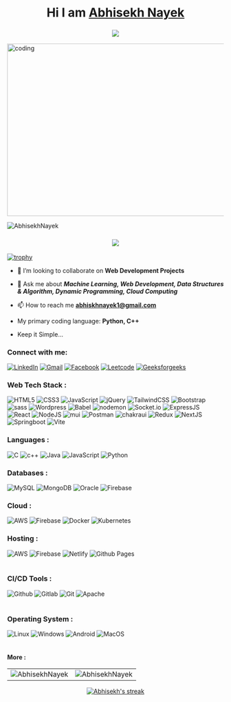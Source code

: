 <h1 align="center">Hi I am <a href="https://github.com/AbhisekhNayek">Abhisekh Nayek</a></h1>

<h3 align="center"> <img src="https://readme-typing-svg.herokuapp.com?color=5657F0&lines=Passionate+Full+Stack+Developer+%3A)" /> </h3>

<img align="center" alt="coding" height="400" width="660" src="https://media.tenor.com/rePDfDWO3XoAAAAd/hacking.gif">


<p align="left"> <img src="https://komarev.com/ghpvc/?username=abhisekhnayek&label=Profile%20views&color=0e75b6&style=flat" alt="AbhisekhNayek" /> </p>

<h3 align="center"> <img src="https://readme-typing-svg.herokuapp.com?color=1077F0&lines=Belive+in+Hardwork+%3A)" /> </h3>

[![trophy](https://github-profile-trophy.vercel.app/?username=nayekabhishek1&theme=highcontarst)](https://github.com/nayekabhishek1)


- 👯 I’m looking to collaborate on **Web Development Projects**

- 💬 Ask me about ***Machine Learning, Web Development, Data Structures & Algorithm, Dynamic Programming, Cloud Computing***

- 📫 How to reach me **abhiskhnayek1@gmail.com**

- My primary coding language: **Python, C++**

- Keep it Simple...

<h3 align="left">Connect with me:</h3>
<div align="left">
  <a href="https://www.linkedin.com/in/abhisekhnayek1755/"><img alt="LinkedIn" src="https://img.shields.io/badge/linkedin-%230077B5.svg?style=for-the-badge&logo=linkedin&logoColor=white"/></a>
  <a href="mailto:abhisekhnayek1@gmail.com"><img alt="Gmail" src="https://img.shields.io/badge/Gmail-D14836?style=for-the-badge&logo=gmail&logoColor=white"/></a>
   <a href="#"><img alt="Facebook" src="https://img.shields.io/badge/Facebook-E4405F?style=for-the-badge&logo=Facebook&logoColor=white"/></a>
  <a href="https://leetcode.com/Abhisekh15/"><img alt="Leetcode" src="https://img.shields.io/badge/Leetcode-2CA5E0?style=for-the-badge&logo=Leetcode&logoColor=white" /></a>
  <a href="https://auth.geeksforgeeks.org/user/abhisekhnayek/"><img alt="Geeksforgeeks" src="https://img.shields.io/badge/Geeksforgeeks-2CA5E0?style=for-the-badge&logo=Geeksforgeeks&logoColor=white" /></a>
</div>

<h3 align="left">Web Tech Stack :</h3>
<div align="left">
<img alt="HTML5" src="https://img.shields.io/badge/html5-%23E34F26.svg?style=for-the-badge&logo=html5&logoColor=black"/>
<img alt="CSS3" src="https://img.shields.io/badge/css3-%231572B6.svg?style=for-the-badge&logo=css3&logoColor=black"/> 
<img alt="JavaScript" src="https://img.shields.io/badge/javascript-%23323330.svg?style=for-the-badge&logo=javascript&logoColor=%23F7DF1E"/> 
<img alt="jQuery" src="https://img.shields.io/badge/jquery-%230769AD.svg?style=for-the-badge&logo=jquery&logoColor=white"/> 
<img alt="TailwindCSS" src="https://img.shields.io/badge/Tailwind_CSS-38B2AC?style=for-the-badge&logo=tailwind-css&logoColor=white"/>
<img alt="Bootstrap" src="https://img.shields.io/badge/bootstrap-%23563D7C.svg?style=for-the-badge&logo=bootstrap&logoColor=black"/>
<img alt="sass" src="https://img.shields.io/badge/Sass-CC6699?style=for-the-badge&logo=sass&logoColor=black"/>
<img alt="Wordpress" src="https://img.shields.io/badge/Wordpress-CC6699?style=for-the-badge&logo=Wordpress&logoColor=black"/>
<img alt="Babel" src="https://img.shields.io/badge/Babel-CC6699?style=for-the-badge&logo=Babel&logoColor=black"/>

<img alt="nodemon" src="https://img.shields.io/badge/nodemon-CC6699?style=for-the-badge&logo=nodemon&logoColor=black"/>
<img alt="Socket.io" src="https://img.shields.io/badge/Socket.io-CC6699?style=for-the-badge&logo=Socket.io&logoColor=black"/>
<img alt="ExpressJS" src="https://img.shields.io/badge/Express.js-000000?style=for-the-badge&logo=express&logoColor=white"/>
<img alt="React" src="https://img.shields.io/badge/react-%2320232a.svg?style=for-the-badge&logo=react&logoColor=%2361DAFB"/>
<img alt="NodeJS" src="https://img.shields.io/badge/node.js-%2343853D.svg?style=for-the-badge&logo=nodedotjs&logoColor=black"/>
<img alt="mui" src="https://img.shields.io/badge/Material%20UI-007FFF?style=for-the-badge&logo=mui&logoColor=white"/>
<img alt="Postman" src="https://img.shields.io/badge/Postman-CC6699?style=for-the-badge&logo=Postman&logoColor=black"/>
<img alt="chakraui" src="https://img.shields.io/badge/Chakra--UI-319795?style=for-the-badge&logo=chakra-ui&logoColor=white"/>
<img alt="Redux" src="https://img.shields.io/badge/Redux-593D88?style=for-the-badge&logo=redux&logoColor=white"/>
<img alt="NextJS" src="https://img.shields.io/badge/next.js-000000?style=for-the-badge&logo=nextdotjs&logoColor=white"/>
<img alt="Springboot" src="https://img.shields.io/badge/Springboot-000000?style=for-the-badge&logo=Springboot&logoColor=white"/>
<img alt="Vite" src="https://img.shields.io/badge/Vite-000000?style=for-the-badge&logo=Vite&logoColor=white"/>
</div>

<h3 align="left">Languages :</h3>
<div align="left">
  <img alt="C" src="https://img.shields.io/badge/C-%23ED8B00.svg?style=for-the-badge&logo=C&logoColor=white"/>
  <img alt="c++" src="https://img.shields.io/badge/C%2B%2B-00599C?style=for-the-badge&logo=c%2B%2B&logoColor=white"/>
  <img alt="Java" src="https://img.shields.io/badge/java-%23ED8B00.svg?style=for-the-badge&logo=java&logoColor=white"/>
  <img alt="JavaScript" src="https://img.shields.io/badge/javascript-%23323330.svg?style=for-the-badge&logo=javascript&logoColor=%23F7DF1E"/> 
  <img alt="Python" src="https://img.shields.io/badge/python-%2314354C.svg?style=for-the-badge&logo=python&logoColor=white"/>
</div>


<h3 align="left">Databases :</h3>
<div align="left">
  <img alt="MySQL" src="https://img.shields.io/badge/mysql-%2300f.svg?style=for-the-badge&logo=mysql&logoColor=white"/>
  <img alt="MongoDB" src ="https://img.shields.io/badge/MongoDB-4EA94B?style=for-the-badge&logo=mongodb&logoColor=white"/>
  <img alt="Oracle" src ="https://img.shields.io/badge/Oracle-%2307405e.svg?style=for-the-badge&logo=Oracle&logoColor=white"/>
  <img alt="Firebase" src ="https://img.shields.io/badge/Firebase-316192?style=for-the-badge&logo=Firebase&logoColor=white"/>
</div>

<h3 align="left">Cloud :</h3>
<div align="left">
   <img alt="AWS" src="https://img.shields.io/badge/Amazon_AWS-FF9900?style=for-the-badge&logo=amazonaws&logoColor=white"/>
  <img alt="Firebase" src ="https://img.shields.io/badge/Firebase-316192?style=for-the-badge&logo=Firebase&logoColor=black"/>
  <img alt="Docker" src ="https://img.shields.io/badge/Docker-316192?style=for-the-badge&logo=Docker&logoColor=white"/>
  <img alt="Kubernetes" src ="https://img.shields.io/badge/Kubernetes-316192?style=for-the-badge&logo=Kubernetes&logoColor=white"/>
</div>

</div>

<h3 align="left">Hosting :</h3>
<div align="left">
  <img alt="AWS" src="https://img.shields.io/badge/Amazon_AWS-FF9900?style=for-the-badge&logo=amazonaws&logoColor=white"/>
  <img alt="Firebase" src ="https://img.shields.io/badge/Firebase-316192?style=for-the-badge&logo=Firebase&logoColor=white"/>
  <img alt="Netlify" src="https://img.shields.io/badge/Netlify-00C7B7?style=for-the-badge&logo=netlify&logoColor=white"/>
  <img alt="Github Pages" src="https://img.shields.io/badge/Github Pages-000000?style=for-the-badge&logo=Github Pages&logoColor=red"/>
</div><br/>

<h3 align="left">CI/CD Tools :</h3>
<div align="left">
    <img alt="Github" src="https://img.shields.io/badge/Github-000000?style=for-the-badge&logo=Github&logoColor=white"/>
    <img alt="Gitlab" src="https://img.shields.io/badge/Gitlab-000000?style=for-the-badge&logo=Gitlab&logoColor=white"/>
    <img alt="Git" src="https://img.shields.io/badge/Git-000000?style=for-the-badge&logo=Git&logoColor=white"/>
    <img alt="Apache" src="https://img.shields.io/badge/Apache-000000?style=for-the-badge&logo=Apache&logoColor=white"/>
</div><br/>

<h3 align="left">Operating System :</h3>
<div align="left">
    <img alt="Linux" src="https://img.shields.io/badge/Linux-000000?style=for-the-badge&logo=Linux&logoColor=white"/>
    <img alt="Windows" src="https://img.shields.io/badge/Windows-000000?style=for-the-badge&logo=Windows&logoColor=white"/>
    <img alt="Android" src="https://img.shields.io/badge/Android-000000?style=for-the-badge&logo=Android&logoColor=white"/>
    <img alt="MacOS" src="https://img.shields.io/badge/MacOS-000000?style=for-the-badge&logo=MacOS&logoColor=white"/>
</div><br/>




<h4>More :</h4>
<table>
  <tr>
    <td><img src="https://github-readme-stats.vercel.app/api?username=AbhisekhNayek&show_icons=true&theme=highcontrast&hide_border=false" alt="AbhisekhNayek" /></td>
 <td><img src="https://github-readme-stats.vercel.app/api/top-langs?username=AbhisekhNayek&show_icons=true&theme=highcontrast&locale=en&layout=compact" alt="AbhisekhNayek" /></td>
  </tr>
</table>


<div align="center">
   <p>
    <a href="https://github.com/DenverCoder1/github-readme-streak-stats">
      <img  alt="Abhisekh's streak" src="https://streak-stats.demolab.com/?user=AbhisekhNayek&theme=highcontrast&hide_border=false"/>
    </a>
  </p>
</div>
